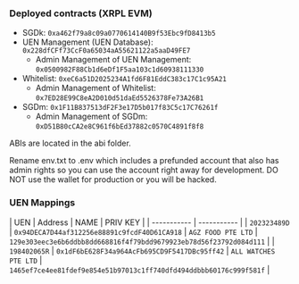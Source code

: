 ### Deployed contracts (XRPL EVM)
* SGDk: `0xa462f79a8c09a0770614140B9f53Ebc9fD8413b5`
* UEN Management (UEN Database): `0x228dfCFf73CcF0a65034aA55621122a5aaD49FE7`
  * Admin Management of UEN Management: `0x0500982F88Cb1d6eDf1F5aa103c1d60938111330`
* Whitelist: `0xeC6a51D2025234A1fd6F81EddC383c17C1c95A21`
  * Admin Management of Whitelist: `0x7ED28E99C8eA2D010d51daEd5526378Fe73A26B1`
* SGDm: `0x1F11B837513dF2F3e17D5b017f83C5c17C76261f`
  * Admin Management of SGDm: `0xD51B80cCA2e8C961f6bEd37882c0570C4891f8f8`

ABIs are located in the abi folder.

Rename env.txt to .env which includes a prefunded account that also has admin rights so you can use the account right away for development. DO NOT use the wallet for production or you will be hacked.

### UEN Mappings
| UEN | Address | NAME | PRIV KEY |
| ----------- | ----------- |
| `202323489D` | `0x94DECA7D44af312256e88891c9fcdF40D61CA918` | `AGZ FOOD PTE LTD` | `129e303eec3e6b6ddbb8dd668816f4f79bdd9679923eb78d56f23792d084d111` |
| `198402065R` | `0x1dF6bE628F34a964AcFb695CD9F5417DBc95ff42` | `ALL WATCHES PTE LTD` | `1465ef7ce4ee81fdef9e854e51b97013c1ff740dfd494ddbbb60176c999f581f` |